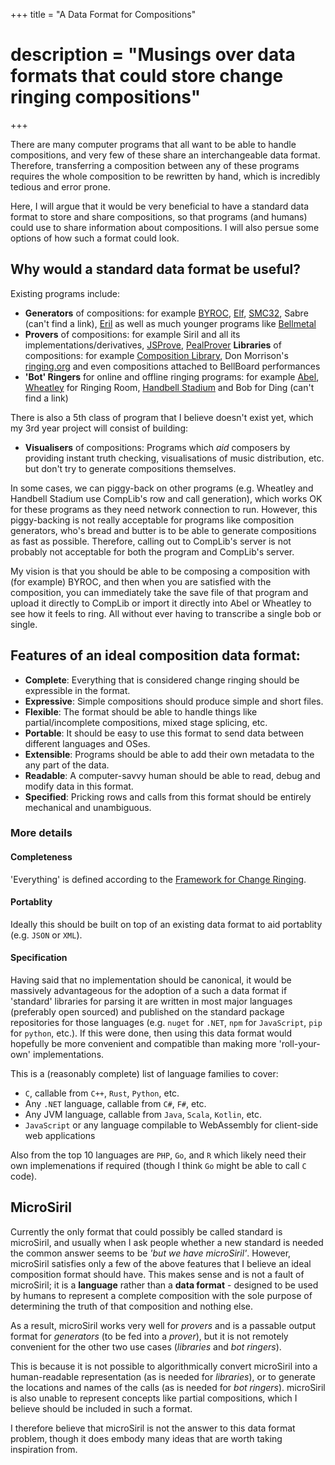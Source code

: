+++
title = "A Data Format for Compositions"
# description = "Musings over data formats that could store change ringing compositions"
+++

There are many computer programs that all want to be able to handle compositions, and very few of
these share an interchangeable data format.  Therefore, transferring a composition between any of
these programs requires the whole composition to be rewritten by hand, which is incredibly tedious
and error prone.

Here, I will argue that it would be very beneficial to have a standard data format to store and
share compositions, so that programs (and humans) could use to share information about compositions.
I will also persue some options of how such a format could look.

<!-- more -->

## Why would a standard data format be useful?

Existing programs include:

- **Generators** of compositions: for example [BYROC](http://www.byroc.org.uk/),
  [Elf](http://www.bronze-age.com/elf/), [SMC32](https://github.com/GACJ/smc), Sabre (can't find a
  link), [Eril](http://www.ropley.com/eril-instructions.aspx) as well as much younger programs like
  [Bellmetal](https://github.com/kneasle/bellmetal)
- **Provers** of compositions: for example Siril and all its implementations/derivatives,
  [JSProve](http://jwholdsworth.github.io/JSProve/),
  [PealProver](https://sites.google.com/view/pealprover/home) **Libraries** of compositions: for
  example [Composition Library](https://complib.org/), Don Morrison's
  [ringing.org](https://www.ringing.org/) and even compositions attached to BellBoard performances
- **'Bot' Ringers** for online and offline ringing programs: for example
  [Abel](http://www.abelsim.co.uk/), [Wheatley](https://github.com/kneasle/wheatley) for Ringing
  Room, [Handbell Stadium](https://handbellstadium.org/) and Bob for Ding (can't find a link)

There is also a 5th class of program that I believe doesn't exist yet, which my 3rd year project
will consist of building:

- **Visualisers** of compositions: Programs which _aid_ composers by providing instant truth
  checking, visualisations of music distribution, etc. but don't try to generate compositions
  themselves.

In some cases, we can piggy-back on other programs (e.g. Wheatley and Handbell Stadium use CompLib's
row and call generation), which works OK for these programs as they need network connection to run.
However, this piggy-backing is not really acceptable for programs like composition generators, who's
bread and butter is to be able to generate compositions as fast as possible.  Therefore, calling out
to CompLib's server is not probably not acceptable for both the program and CompLib's server.

My vision is that you should be able to be composing a composition with (for example) BYROC, and
then when you are satisfied with the composition, you can immediately take the save file of that
program and upload it directly to CompLib or import it directly into Abel or Wheatley to see how it
feels to ring.  All without ever having to transcribe a single bob or single.

## Features of an ideal composition data format:

- **Complete**: Everything that is considered change ringing should be expressible in the format.
- **Expressive**: Simple compositions should produce simple and short files.
- **Flexible**: The format should be able to handle things like partial/incomplete compositions,
  mixed stage splicing, etc.
-  **Portable**: It should be easy to use this format to send data between different languages and
  OSes.
- **Extensible**: Programs should be able to add their own metadata to the any part of the data.
- **Readable**: A computer-savvy human should be able to read, debug and modify data in this format.
- **Specified**: Pricking rows and calls from this format should be entirely mechanical and
  unambiguous.

### More details

#### Completeness

'Everything' is defined according to the
[Framework for Change Ringing](https://cccbr.github.io/method_ringing_framework/index.html).

#### Portablity

Ideally this should be built on top of an existing data format to aid portablity (e.g. `JSON` or `XML`).

#### Specification

Having said that no implementation should be canonical, it would be massively advantageous for the
adoption of a such a data format if 'standard' libraries for parsing it are written in most major
languages (preferably open sourced) and published on the standard package repositories for those
languages (e.g. `nuget` for `.NET`, `npm` for `JavaScript`, `pip` for `python`, etc.).  If this were
done, then using this data format would hopefully be more convenient and compatible than making more
'roll-your-own' implementations.

This is a (reasonably complete) list of language families to cover:
  - `C`, callable from `C++`, `Rust`, `Python`, etc.
  - Any `.NET` language, callable from `C#`, `F#`, etc.
  - Any JVM language, callable from `Java`, `Scala`, `Kotlin`, etc.
  - `JavaScript` or any language compilable to WebAssembly for client-side web applications

Also from the top 10 languages are `PHP`, `Go`, and `R` which likely need their own implemenations if
required (though I think `Go` might be able to call `C` code).

## MicroSiril

Currently the only format that could possibly be called standard is microSiril, and usually when I
ask people whether a new standard is needed the common answer seems to be _'but we have
microSiril'_.  However, microSiril satisfies only a few of the above features that I believe an
ideal composition format should have.  This makes sense and is not a fault of microSiril; it is a
**language** rather than a **data format** - designed to be used by humans to represent a complete
composition with the sole purpose of determining the truth of that composition and nothing else.

As a result, microSiril works very well for _provers_ and is a passable output format for
_generators_ (to be fed into a _prover_), but it is not remotely convenient for the other two use
cases (_libraries_ and _bot ringers_).

This is because it is not possible to algorithmically convert microSiril into a human-readable
representation (as is needed for _libraries_), or to generate the locations and names of the calls
(as is needed for _bot ringers_).  microSiril is also unable to represent concepts like partial
compositions, which I believe should be included in such a format.

I therefore believe that microSiril is not the answer to this data format problem, though it does
embody many ideas that are worth taking inspiration from.
